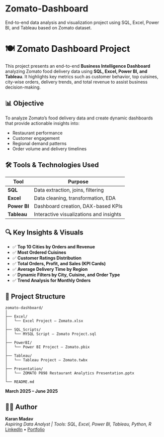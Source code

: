 # Zomato-Dashboard
End-to-end data analysis and visualization project using SQL, Excel, Power BI, and Tableau based on Zomato dataset.
# 🍽️ Zomato Dashboard Project

This project presents an end-to-end **Business Intelligence Dashboard** analyzing Zomato food delivery data using **SQL, Excel, Power BI, and Tableau**. It highlights key metrics such as customer behavior, top cuisines, city-wise orders, delivery trends, and total revenue to assist business decision-making.

## 📊 Objective

To analyze Zomato’s food delivery data and create dynamic dashboards that provide actionable insights into:

- Restaurant performance
- Customer engagement
- Regional demand patterns
- Order volume and delivery timelines

## 🛠️ Tools & Technologies Used

| Tool       | Purpose                                 |
|------------|------------------------------------------|
| **SQL**    | Data extraction, joins, filtering        |
| **Excel**  | Data cleaning, transformation, EDA       |
| **Power BI** | Dashboard creation, DAX-based KPIs     |
| **Tableau** | Interactive visualizations and insights |

## 🔍 Key Insights & Visuals

- ✅ **Top 10 Cities by Orders and Revenue**
- ✅ **Most Ordered Cuisines**
- ✅ **Customer Ratings Distribution**
- ✅ **Total Orders, Profit, and Sales (KPI Cards)**
- ✅ **Average Delivery Time by Region**
- ✅ **Dynamic Filters by City, Cuisine, and Order Type**
- ✅ **Trend Analysis for Monthly Orders**

## 📁 Project Structure

```
zomato-dashboard/
│
├── Excel/
│   └── Excel Project – Zomato.xlsx
│
├── SQL_Scripts/
│   └── MYSQL Script – Zomato Project.sql
│
├── PowerBI/
│   └── Power BI Project – Zomato.pbix
│
├── Tableau/
│   └── Tableau Project – Zomato.twbx
│
├── Presentation/
│   └── ZOMATO P898 Restaurant Analytics Presentation.pptx
│
└── README.md
```


**March 2025 – June 2025**




## 👨‍💻 Author

**Karan Madav**  
*Aspiring Data Analyst | Tools: SQL, Excel, Power BI, Tableau, Python, R*  
[LinkedIn](https://www.linkedin.com/in/karan-madav) • [Portfolio](https://github.com/karanmadav)



